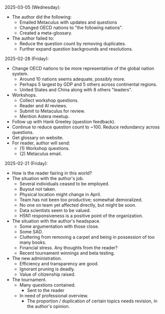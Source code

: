 2025-03-05 (Wednesday):

* The author did the following:
  * Emailed Metaculus with updates and questions
  * Changed OECD nations to "the following nations".
  * Created a meta-glossary.
* The author failed to:
  * Reduce the question count by removing duplicates.
  * Further expand question backgrounds and resolutions.

2025-02-28 (Friday):

* Change OECD nations to be more representative of the global nation system.
  * Around 10 nations seems adequate, possibly more.
  * Perhaps 5 largest by GDP and 5 others across continental regions.
  * United States and China along with 8 others "leaders".
* Workshops.
  * Collect workshop questions.
  * Reader and AI reviews.
  * Submit to Metaculus for review.
  * Mention Astera meetup.
* Follow up with Hank Greeley (question feedback).
* Continue to reduce question count to ~100. Reduce redundancy across questions.
* Get glossary on website.
* For reader, author will send:
  * (1) Workshop questions.
  * (2) Metaculus email.

2025-02-21 (Friday):

* How is the reader fairing in this world?
* The situation with the author's job.
  * Several individuals ceased to be employed.
  * Buyout not taken.
  * Physical location might change in April.
  * Team has not been too productive; somewhat demoralized.
  * No one on team yet affected directly, but might be soon.
  * Data scientists seem to be valued.
  * H5N1 responsiveness is a positive point of the organization.
* The situation with the author's headspace.
  * Some argumentation with those close.
  * Some SAD.
  * Cluttering from removing a carpet and being in possession of too many books.
  * Financial stress. Any thoughts from the reader?
  * Recent tournament winnings and beta testing.
* The new administration.
  * Efficiency and transparency are good.
  * Ignorant pruning is deadly.
  * Value of citizenship raised.
* The tournament.
  * Many questions contained.
    * Sent to the reader
  * In need of professional overview.
    * The proportion / duplication of certain topics needs revision, in the author's opinion.
